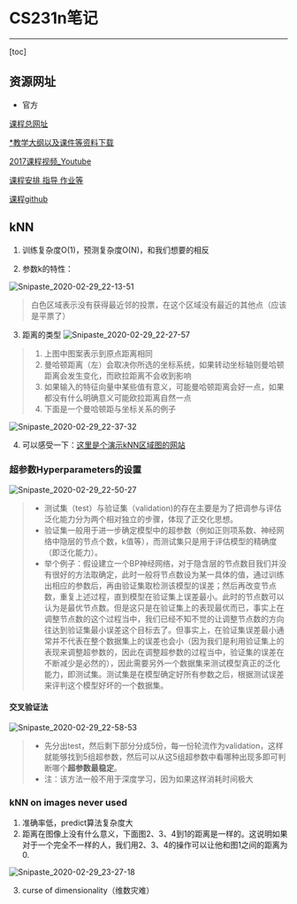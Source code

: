 # CS231n笔记

---

[toc]

## 资源网址

- 官方

[课程总网址](http://cs231n.stanford.edu/)

[*教学大纲以及课件等资料下载](http://cs231n.stanford.edu/syllabus.html)

[2017课程视频_Youtube](https://www.youtube.com/playlist?list=PL3FW7Lu3i5JvHM8ljYj-zLfQRF3EO8sYv)

[课程安排 指导 作业等](http://cs231n.github.io/)

[课程github](https://github.com/cs231n/cs231n.github.io)





## kNN

1. 训练复杂度O(1)，预测复杂度O(N)，和我们想要的相反

2. 参数k的特性：

![Snipaste_2020-02-29_22-13-51](F:\code2\AI\CS231n\note\src\Snipaste_2020-02-29_22-13-51.png)

>白色区域表示没有获得最近邻的投票，在这个区域没有最近的其他点（应该是平票了）

3. 距离的类型
![Snipaste_2020-02-29_22-27-57](F:\code2\AI\CS231n\note\src\Snipaste_2020-02-29_22-27-57.png)

> 1. 上图中图案表示到原点距离相同
> 2. 曼哈顿距离（左）会取决你所选的坐标系统，如果转动坐标轴则曼哈顿距离会发生变化，而欧拉距离不会收到影响
> 3. 如果输入的特征向量中某些值有意义，可能曼哈顿距离会好一点，如果都没有什么明确意义可能欧拉距离自然一点
> 4. 下面是一个曼哈顿距与坐标关系的例子

![Snipaste_2020-02-29_22-37-32](F:\code2\AI\CS231n\note\src\Snipaste_2020-02-29_22-37-32.png)

4. 可以感受一下：[这里是个演示kNN区域图的网站](http://vision.stanford.edu/teaching/cs231n-demos/knn/)



### 超参数Hyperparameters的设置

![Snipaste_2020-02-29_22-50-27](F:\code2\AI\CS231n\note\src\Snipaste_2020-02-29_22-50-27.png)

>- 测试集（test）与验证集（validation)的存在主要是为了把调参与评估泛化能力分为两个相对独立的步骤，体现了正交化思想。
>- 验证集一般用于进一步确定模型中的超参数（例如正则项系数、神经网络中隐层的节点个数，k值等），而测试集只是用于评估模型的精确度（即泛化能力）。
>- 举个例子：假设建立一个BP神经网络，对于隐含层的节点数目我们并没有很好的方法取确定，此时一般将节点数设为某一具体的值，通过训练出相应的参数后，再由验证集取检测该模型的误差；然后再改变节点数，重复上述过程，直到模型在验证集上误差最小。此时的节点数可以认为是最优节点数。但是这只是在验证集上的表现最优而已，事实上在调整节点数的这个过程当中，我们已经不知不觉的让调整节点数的方向往达到验证集最小误差这个目标去了。但事实上，在验证集误差最小通常并不代表在整个数据集上的误差也会小（因为我们是利用验证集上的表现来调整超参数的，因此在调整超参数的过程当中，验证集的误差在不断减少是必然的），因此需要另外一个数据集来测试模型真正的泛化能力，即测试集。测试集是在模型确定好所有参数之后，根据测试误差来评判这个模型好坏的一个数据集。

#### 交叉验证法

![Snipaste_2020-02-29_22-58-53](F:\code2\AI\CS231n\note\src\Snipaste_2020-02-29_22-58-53.png)

> - 先分出test，然后剩下部分分成5份，每一份轮流作为validation，这样就能够找到5组超参数，然后可以从这5组超参数中看哪种出现多即可判断哪个**超参数最稳定**。
> - 注：该方法一般不用于深度学习，因为如果这样消耗时间极大



### kNN on images never used

1. 准确率低，predict算法复杂度大
2. 距离在图像上没有什么意义，下面图2、3、4到1的距离是一样的。这说明如果对于一个完全不一样的人，我们用2、3、4的操作可以让他和图1之间的距离为0.

![Snipaste_2020-02-29_23-27-18](F:\code2\AI\CS231n\note\src\Snipaste_2020-02-29_23-27-18.png)

3. curse of dimensionality（维数灾难）